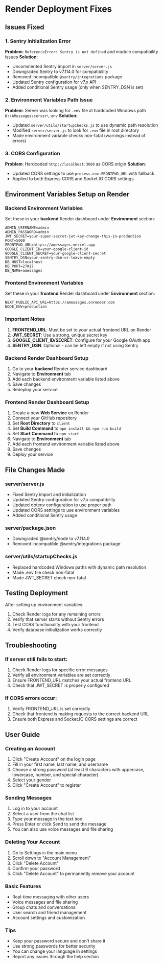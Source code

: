 # Render Deployment Fixes

## Issues Fixed

### 1. Sentry Initialization Error
**Problem**: `ReferenceError: Sentry is not defined` and module compatibility issues
**Solution**: 
- Uncommented Sentry import in `server/server.js`
- Downgraded Sentry to v7.114.0 for compatibility
- Removed incompatible `@sentry/integrations` package
- Updated Sentry configuration for v7.x API
- Added conditional Sentry usage (only when SENTRY_DSN is set)

### 2. Environment Variables Path Issue
**Problem**: Server was looking for `.env` file at hardcoded Windows path `D:\AMessages\server\.env`
**Solution**:
- Updated `server/utils/startupChecks.js` to use dynamic path resolution
- Modified `server/server.js` to look for `.env` file in root directory
- Made environment variable checks non-fatal (warnings instead of errors)

### 3. CORS Configuration
**Problem**: Hardcoded `http://localhost:3000` as CORS origin
**Solution**:
- Updated CORS settings to use `process.env.FRONTEND_URL` with fallback
- Applied to both Express CORS and Socket.IO CORS settings

## Environment Variables Setup on Render

### Backend Environment Variables

Set these in your **backend** Render dashboard under **Environment** section:

```
ADMIN_USERNAME=admin
ADMIN_PASSWORD=admin
JWT_SECRET=your-super-secret-jwt-key-change-this-in-production
PORT=5000
FRONTEND_URL=https://amessages.vercel.app
GOOGLE_CLIENT_ID=your-google-client-id
GOOGLE_CLIENT_SECRET=your-google-client-secret
SENTRY_DSN=your-sentry-dsn-or-leave-empty
DB_HOST=localhost
DB_PORT=27017
DB_NAME=amessages
```

### Frontend Environment Variables

Set these in your **frontend** Render dashboard under **Environment** section:

```
NEXT_PUBLIC_API_URL=https://amessages.onrender.com
NODE_ENV=production
```

### Important Notes

1. **FRONTEND_URL**: Must be set to your actual frontend URL on Render
2. **JWT_SECRET**: Use a strong, unique secret key
3. **GOOGLE_CLIENT_ID/SECRET**: Configure for your Google OAuth app
4. **SENTRY_DSN**: Optional - can be left empty if not using Sentry

### Backend Render Dashboard Setup

1. Go to your **backend** Render service dashboard
2. Navigate to **Environment** tab
3. Add each backend environment variable listed above
4. Save changes
5. Redeploy your service

### Frontend Render Dashboard Setup

1. Create a new **Web Service** on Render
2. Connect your GitHub repository
3. Set **Root Directory** to `client`
4. Set **Build Command** to `npm install && npm run build`
5. Set **Start Command** to `npm start`
6. Navigate to **Environment** tab
7. Add each frontend environment variable listed above
8. Save changes
9. Deploy your service

## File Changes Made

### server/server.js
- Fixed Sentry import and initialization
- Updated Sentry configuration for v7.x compatibility
- Updated dotenv configuration to use proper path
- Updated CORS settings to use environment variables
- Added conditional Sentry usage

### server/package.json
- Downgraded @sentry/node to v7.114.0
- Removed incompatible @sentry/integrations package

### server/utils/startupChecks.js
- Replaced hardcoded Windows paths with dynamic path resolution
- Made .env file check non-fatal
- Made JWT_SECRET check non-fatal

## Testing Deployment

After setting up environment variables:

1. Check Render logs for any remaining errors
2. Verify that server starts without Sentry errors
3. Test CORS functionality with your frontend
4. Verify database initialization works correctly

## Troubleshooting

### If server still fails to start:
1. Check Render logs for specific error messages
2. Verify all environment variables are set correctly
3. Ensure FRONTEND_URL matches your actual frontend URL
4. Check that JWT_SECRET is properly configured

### If CORS errors occur:
1. Verify FRONTEND_URL is set correctly
2. Check that frontend is making requests to the correct backend URL
3. Ensure both Express and Socket.IO CORS settings are correct

## User Guide

### Creating an Account
1. Click "Create Account" on the login page
2. Fill in your first name, last name, and username
3. Choose a strong password (at least 6 characters with uppercase, lowercase, number, and special character)
4. Select your gender
5. Click "Create Account" to register

### Sending Messages
1. Log in to your account
2. Select a user from the chat list
3. Type your message in the text box
4. Press Enter or click Send to send the message
5. You can also use voice messages and file sharing

### Deleting Your Account
1. Go to Settings in the main menu
2. Scroll down to "Account Management"
3. Click "Delete Account"
4. Confirm your password
5. Click "Delete Account" to permanently remove your account

### Basic Features
- Real-time messaging with other users
- Voice messages and file sharing
- Group chats and conversations
- User search and friend management
- Account settings and customization

### Tips
- Keep your password secure and don't share it
- Use strong passwords for better security
- You can change your language in settings
- Report any issues through the help section 